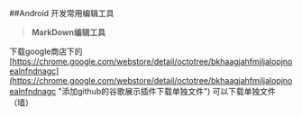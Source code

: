 ##Android 开发常用编辑工具
> **MarkDown编辑工具**

下载google商店下的[https://chrome.google.com/webstore/detail/octotree/bkhaagjahfmjljalopjnoealnfndnagc](https://chrome.google.com/webstore/detail/octotree/bkhaagjahfmjljalopjnoealnfndnagc "添加github的谷歌展示插件下载单独文件")
可以下载单独文件（墙）


